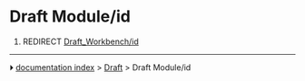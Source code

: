 # Draft Module/id
1.  REDIRECT [Draft_Workbench/id](Draft_Workbench/id.md)



---
⏵ [documentation index](../README.md) > [Draft](Draft_Workbench.md) > Draft Module/id
